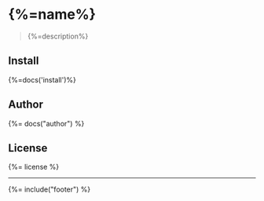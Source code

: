 # {%=name%}
> {%=description%}

## Install
{%=docs('install')%}


## Author
{%= docs("author") %}

## License
{%= license %}

***

{%= include("footer") %}

